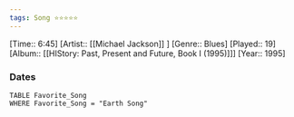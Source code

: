 ```yaml
---
tags: Song ⭐⭐⭐⭐⭐ 
---
```

[Time:: 6:45]
[Artist:: [[Michael Jackson]] ]
[Genre:: Blues]
[Played:: 19]
[Album:: [[HIStory: Past, Present and Future, Book I (1995)]]]
[Year:: 1995]
### Dates
````dataview
TABLE Favorite_Song
WHERE Favorite_Song = "Earth Song"
````
